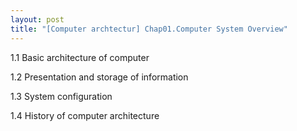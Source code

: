 ```yaml
---
layout: post
title: "[Computer archtectur] Chap01.Computer System Overview"
---
```


1.1 Basic architecture of computer

1.2 Presentation and storage of information

1.3 System configuration

1.4 History of computer architecture
                                                            
